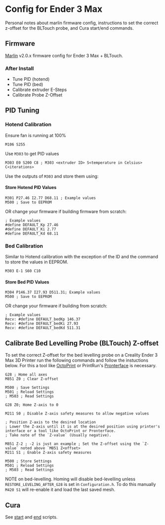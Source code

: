 # Config for Ender 3 Max

Personal notes about marlin firmware config, instructions to set the correct z-offset for the BLTouch probe, and Cura start/end commands.

## Firmware

[Marlin](https://github.com/MarlinFirmware/Marlin) v2.0.x firmware config for Ender 3 Max + BLTouch.

### After Install

- Tune PID (hotend)
- Tune PID (bed)
- Calibrate extruder E-Steps
- Calibrate Probe Z-Offset

## PID Tuning

### Hotend Calibration

Ensure fan is running at 100%

```gcode
M106 S255
```

Use `M303` to get PID values

```gcode
M303 E0 S200 C8 ; M303 <extruder ID> S<temperature in Celsius> C<iterations>
```

Use the outputs of `M303` and store them using:

#### Store Hotend PID Values

```gcode
M301 P27.46 I2.77 D68.11 ; Example values
M500 ; Save to EEPROM
```

OR change your firmware if building firmware from scratch:

```gcode
; Example values
#define DEFAULT_Kp 27.46
#define DEFAULT_Ki 2.77
#define DEFAULT_Kd 68.11
```

### Bed Calibration

Similar to Hotend calibration with the exception of the ID and the command to store the values in EEPROM.

```gcode
M303 E-1 S60 C10
```

#### Store Bed PID Values

```gcode
M304 P146.37 I27.93 D511.31; Example values
M500 ; Save to EEPROM
```

OR change your firmware if building from scratch:

```gcode
; Example values
Recv: #define DEFAULT_bedKp 146.37
Recv: #define DEFAULT_bedKi 27.93
Recv: #define DEFAULT_bedKd 511.31

```

## Calibrate Bed Levelling Probe (BLTouch) Z-offset

To set the correct Z-offset for the bed levelling probe on a Creality Ender 3 Max 3D Printer run the following commands and follow the instuctions below. For this a tool like [OctoPrint](https://github.com/OctoPrint/OctoPrint) or PrintRun's [Pronterface](https://github.com/kliment/Printrun) is necessary.

```gcode
G28 ; Home all axes
M851 Z0 ; Clear Z-offset

M500 ; Save Settings
M501 ; Reload Settings
; M503 ; Read Settings

G28 Z0; Home Z-axis to 0

M211 S0 ; Disable Z-axis safety measures to allow negative values

; Position Z-axis to the desired location
; Lower the Z-axis until it is at the desired position using printer's interface or a tool like OctoPrint or Pronterface.
; Take note of the `Z-value` (Usually negative).

M851 Z-2 ; -2 is just an example ; Set the Z-offset using the `Z-value` noted above `M851 Z<offset>
M211 S1 ; Enable Z-axis safety measures

M500 ; Store Settings
M501 ; Reload Settings
; M503 ; Read Settings
```

NOTE on bed-levelling. Homing will disable bed-levelling unless `RESTORE_LEVELING_AFTER_G28` is set in `Configuration.h`. To do this manually `M420 S1` will re-enable it and load the last saved mesh.

## Cura

See [start](/src/cura/start.gcode) and [end](/src/cura/start.gcode) scripts.
